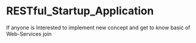 RESTful_Startup_Application
===========================

If anyone is Interested to implement new concept and get to know basic of Web-Services  join
